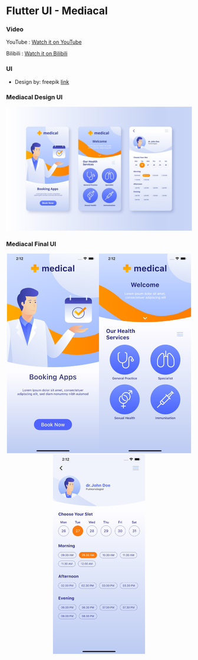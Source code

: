 # Flutter UI - Mediacal

### Video

YouTube : [Watch it on YouTube]()

Bilibili : [Watch it on Bilibili]()

### UI 

 - Design by: freepik  [link](https://www.freepik.com/free-vector/medical-booking-online-application_8380951.htm#page=1&query=medical-booking-online-application&position=17)  



### Mediacal Design UI

![00](00.jpg)

### Mediacal Final UI

<div align=center> <img src = '01.png' width = '250' ><img src = '02.png' width = '250' /><img src = '03.png' width = '250' /></div>



